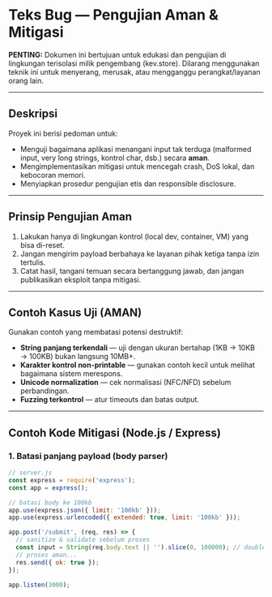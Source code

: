 # Teks Bug — Pengujian Aman & Mitigasi

**PENTING:** Dokumen ini bertujuan untuk edukasi dan pengujian di lingkungan terisolasi milik pengembang (kev.store). Dilarang menggunakan teknik ini untuk menyerang, merusak, atau mengganggu perangkat/layanan orang lain.

---

## Deskripsi
Proyek ini berisi pedoman untuk:
- Menguji bagaimana aplikasi menangani input tak terduga (malformed input, very long strings, kontrol char, dsb.) secara **aman**.
- Mengimplementasikan mitigasi untuk mencegah crash, DoS lokal, dan kebocoran memori.
- Menyiapkan prosedur pengujian etis dan responsible disclosure.

---

## Prinsip Pengujian Aman
1. Lakukan hanya di lingkungan kontrol (local dev, container, VM) yang bisa di-reset.  
2. Jangan mengirim payload berbahaya ke layanan pihak ketiga tanpa izin tertulis.  
3. Catat hasil, tangani temuan secara bertanggung jawab, dan jangan publikasikan eksploit tanpa mitigasi.

---

## Contoh Kasus Uji (AMAN)
Gunakan contoh yang membatasi potensi destruktif:
- **String panjang terkendali** — uji dengan ukuran bertahap (1KB → 10KB → 100KB) bukan langsung 10MB+.  
- **Karakter kontrol non-printable** — gunakan contoh kecil untuk melihat bagaimana sistem merespons.  
- **Unicode normalization** — cek normalisasi (NFC/NFD) sebelum perbandingan.  
- **Fuzzing terkontrol** — atur timeouts dan batas output.

---

## Contoh Kode Mitigasi (Node.js / Express)

### 1. Batasi panjang payload (body parser)
```js
// server.js
const express = require('express');
const app = express();

// batasi body ke 100kb
app.use(express.json({ limit: '100kb' }));
app.use(express.urlencoded({ extended: true, limit: '100kb' }));

app.post('/submit', (req, res) => {
  // sanitize & validate sebelum proses
  const input = String(req.body.text || '').slice(0, 100000); // double-check
  // proses aman...
  res.send({ ok: true });
});

app.listen(3000);
